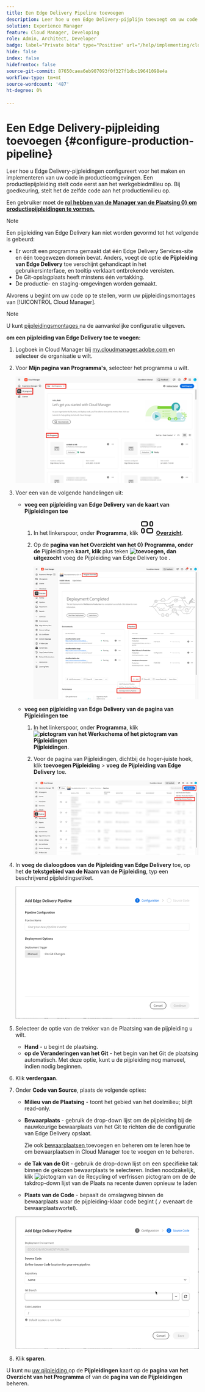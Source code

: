 ```yaml
---
title: Een Edge Delivery Pipeline toevoegen
description: Leer hoe u een Edge Delivery-pijplijn toevoegt om uw code te maken en te implementeren in productieomgevingen.
solution: Experience Manager
feature: Cloud Manager, Developing
role: Admin, Architect, Developer
badge: label="Private bèta" type="Positive" url="/help/implementing/cloud-manager/release-notes/current.md#gitlab-bitbucket"
hide: false
index: false
hidefromtoc: false
source-git-commit: 87650caea6eb907093f0f327f1dbc19641098e4a
workflow-type: tm+mt
source-wordcount: '487'
ht-degree: 0%

---
```



# Een Edge Delivery-pijpleiding toevoegen {#configure-production-pipeline}

Leer hoe u Edge Delivery-pijpleidingen configureert voor het maken en implementeren van uw code in productieomgevingen. Een productiepijpleiding stelt code eerst aan het werkgebiedmilieu op. Bij goedkeuring, stelt het de zelfde code aan het productiemilieu op.

Een gebruiker moet de **[rol hebben van de Manager van de Plaatsing 0&rbrace; om productiepijpleidingen te vormen.](/help/onboarding/cloud-manager-introduction.md#role-based-permissions)**

>[!NOTE]
>
>Een pijpleiding van Edge Delivery kan niet worden gevormd tot het volgende is gebeurd:
>
>* Er wordt een programma gemaakt dat één Edge Delivery Services-site en één toegewezen domein bevat. Anders, voegt de optie **de Pijpleiding van Edge Delivery** toe verschijnt gehandicapt in het gebruikersinterface, en tooltip verklaart ontbrekende vereisten. <!-- CMGR‑69680 -->
>* De Git-opslagplaats heeft minstens één vertakking.
>* De productie- en staging-omgevingen worden gemaakt.

Alvorens u begint om uw code op te stellen, vorm uw pijpleidingsmontages van [!UICONTROL Cloud Manager].

>[!NOTE]
>
>U kunt [ pijpleidingsmontages ](managing-pipelines.md) na de aanvankelijke configuratie uitgeven.

**om een pijpleiding van Edge Delivery toe te voegen:**

1. Logboek in Cloud Manager bij [ my.cloudmanager.adobe.com ](https://my.cloudmanager.adobe.com/) en selecteer de organisatie u wilt.

1. Voor **Mijn pagina van Programma&#39;s**, selecteer het programma u wilt.

   ![ Mijn programmapagina in Cloud Manager ](/help/implementing/cloud-manager/configuring-pipelines/assets/my-programs.png)

1. Voer een van de volgende handelingen uit:

   * **voeg een pijpleiding van Edge Delivery van de kaart van Pijpleidingen toe**

      1. In het linkerspoor, onder **Programma**, klik **![pictogram van het Overzicht ](/help/implementing/cloud-manager/configuring-pipelines/assets/overview.svg) [ Overzicht](/help/implementing/cloud-manager/navigation.md#my-programs)**.
      1. Op de **pagina van het Overzicht van het 0&rbrace; Programma, onder de** Pijpleidingen **kaart, klik** plus teken **![toevoegen ](https://spectrum.adobe.com/static/icons/workflow_18/Smock_Add_18_N.svg), dan uitgezocht** voeg de Pijpleiding van Edge Delivery toe **.**

         ![ de kaart van Pijpleidingen op de pagina van het Overzicht van het Programma ](/help/implementing/cloud-manager/configuring-pipelines/assets/pipelinescard-add-ed-pipeline.png)

   * **voeg een pijpleiding van Edge Delivery van de pagina van Pijpleidingen toe**

      1. In het linkerspoor, onder **Programma**, klik **![pictogram van het Werkschema of het pictogram van Pijpleidingen ](https://spectrum.adobe.com/static/icons/workflow_18/Smock_Workflow_18_N.svg) Pijpleidingen**.
      1. Voor de pagina van Pijpleidingen, dichtbij de hoger-juiste hoek, klik **toevoegen Pijpleiding** > **voeg de Pijpleiding van Edge Delivery** toe.

         ![ de pagina van Pijpleidingen met Add knoop van de Pijpleiding ](/help/implementing/cloud-manager/configuring-pipelines/assets/pipelinespage-add-ed-pipeline.png)

1. In **voeg de dialoogdoos van de Pijpleiding van Edge Delivery** toe, op het **de tekstgebied van de Naam van de Pijpleiding**, typ een beschrijvend pijpleidingsetiket.

   ![ voeg de dialoogdoos van de Pijpleiding van Edge Delivery toe ](/help/implementing/cloud-manager/configuring-pipelines/assets/add-edge-delivery-pipeline-configuration.png)

1. Selecteer de optie van de trekker van de Plaatsing van de pijpleiding **&#x200B;**&#x200B;u wilt.

   * **Hand** - u begint de plaatsing.
   * **op de Veranderingen van het Git** - het begin van het Git de plaatsing automatisch. Met deze optie, kunt u de pijpleiding nog manueel, indien nodig beginnen.

1. Klik **verdergaan**.

1. Onder **Code van Source**, plaats de volgende opties:

   * **Milieu van de Plaatsing** - toont het gebied van het doelmilieu; blijft read-only.

   * **Bewaarplaats** - gebruik de drop-down lijst om de pijpleiding bij de nauwkeurige bewaarplaats van het Git te richten die de configuratie van Edge Delivery opslaat.

     Zie ook [ bewaarplaatsen ](/help/implementing/cloud-manager/managing-code/managing-repositories.md) toevoegen en beheren om te leren hoe te om bewaarplaatsen in Cloud Manager toe te voegen en te beheren.

   * **de Tak van de Git** - gebruik de drop-down lijst om een specifieke tak binnen de gekozen bewaarplaats te selecteren. Indien noodzakelijk, klik ![ pictogram van de Recycling of verfrissen pictogram ](https://spectrum.adobe.com/static/icons/workflow_18/Smock_Refresh_18_N.svg) om de de takdrop-down lijst van de Plaats na recente duwen opnieuw te laden
   * **Plaats van de Code** - bepaalt de omslagweg binnen de bewaarplaats waar de pijpleiding-klaar code begint ( `/` evenaart de bewaarplaatswortel).

   ![ Config pijpleiding ](/help/implementing/cloud-manager/configuring-pipelines/assets/add-edge-delivery-pipeline-sourcecode.png)

1. Klik **sparen**.

U kunt nu [ uw pijpleiding ](managing-pipelines.md) op de **Pijpleidingen** kaart op de **pagina van het Overzicht van het Programma** of van de **pagina van de Pijpleidingen** beheren.
